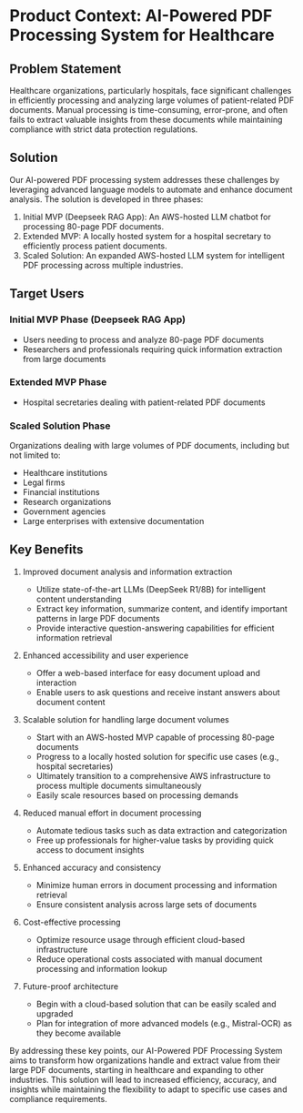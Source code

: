 # Product Context: AI-Powered PDF Processing System for Healthcare

## Problem Statement
Healthcare organizations, particularly hospitals, face significant challenges in efficiently processing and analyzing large volumes of patient-related PDF documents. Manual processing is time-consuming, error-prone, and often fails to extract valuable insights from these documents while maintaining compliance with strict data protection regulations.

## Solution
Our AI-powered PDF processing system addresses these challenges by leveraging advanced language models to automate and enhance document analysis. The solution is developed in three phases:

1. Initial MVP (Deepseek RAG App): An AWS-hosted LLM chatbot for processing 80-page PDF documents.
2. Extended MVP: A locally hosted system for a hospital secretary to efficiently process patient documents.
3. Scaled Solution: An expanded AWS-hosted LLM system for intelligent PDF processing across multiple industries.

## Target Users

### Initial MVP Phase (Deepseek RAG App)
- Users needing to process and analyze 80-page PDF documents
- Researchers and professionals requiring quick information extraction from large documents

### Extended MVP Phase
- Hospital secretaries dealing with patient-related PDF documents

### Scaled Solution Phase
Organizations dealing with large volumes of PDF documents, including but not limited to:
- Healthcare institutions
- Legal firms
- Financial institutions
- Research organizations
- Government agencies
- Large enterprises with extensive documentation

## Key Benefits

1. Improved document analysis and information extraction
   - Utilize state-of-the-art LLMs (DeepSeek R1/8B) for intelligent content understanding
   - Extract key information, summarize content, and identify important patterns in large PDF documents
   - Provide interactive question-answering capabilities for efficient information retrieval

2. Enhanced accessibility and user experience
   - Offer a web-based interface for easy document upload and interaction
   - Enable users to ask questions and receive instant answers about document content

3. Scalable solution for handling large document volumes
   - Start with an AWS-hosted MVP capable of processing 80-page documents
   - Progress to a locally hosted solution for specific use cases (e.g., hospital secretaries)
   - Ultimately transition to a comprehensive AWS infrastructure to process multiple documents simultaneously
   - Easily scale resources based on processing demands

4. Reduced manual effort in document processing
   - Automate tedious tasks such as data extraction and categorization
   - Free up professionals for higher-value tasks by providing quick access to document insights

5. Enhanced accuracy and consistency
   - Minimize human errors in document processing and information retrieval
   - Ensure consistent analysis across large sets of documents

6. Cost-effective processing
   - Optimize resource usage through efficient cloud-based infrastructure
   - Reduce operational costs associated with manual document processing and information lookup

7. Future-proof architecture
   - Begin with a cloud-based solution that can be easily scaled and upgraded
   - Plan for integration of more advanced models (e.g., Mistral-OCR) as they become available

By addressing these key points, our AI-Powered PDF Processing System aims to transform how organizations handle and extract value from their large PDF documents, starting in healthcare and expanding to other industries. This solution will lead to increased efficiency, accuracy, and insights while maintaining the flexibility to adapt to specific use cases and compliance requirements.
